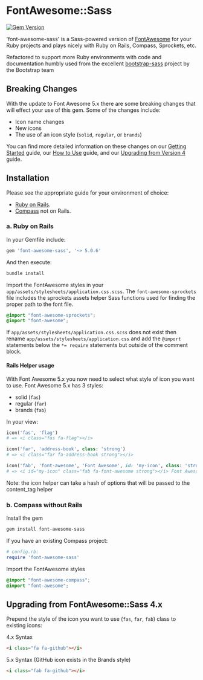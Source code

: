 # FontAwesome::Sass

[![Gem Version](https://badge.fury.io/rb/font-awesome-sass.svg)](https://badge.fury.io/rb/font-awesome-sass)

'font-awesome-sass' is a Sass-powered version of [FontAwesome](http://fortawesome.github.io/Font-Awesome/) for your Ruby projects and plays nicely with
 Ruby on Rails, Compass, Sprockets, etc.

 Refactored to support more Ruby environments with code and documentation humbly used from the excellent
 [bootstrap-sass](https://github.com/twbs/bootstrap-sass) project by the Bootstrap team

## Breaking Changes

With the update to Font Awesome 5.x there are some breaking changes that will effect your use of this gem. Some of the changes include:

  * Icon name changes
  * New icons
  * The use of an icon style (`solid`, `regular`, or `brands`)

You can find more detailed information on these changes on our [Getting Started](https://fontawesome.com/get-started/web-fonts-with-css) guide, our [How to Use](https://fontawesome.com/how-to-use/web-fonts-with-css) guide, and our [Upgrading from Version 4](https://fontawesome.com/how-to-use/upgrading-from-4) guide.

## Installation

Please see the appropriate guide for your environment of choice:

* [Ruby on Rails](#a-ruby-on-rails).
* [Compass](#b-compass-without-rails) not on Rails.

### a. Ruby on Rails

In your Gemfile include:

```ruby
gem 'font-awesome-sass', '~> 5.0.6'
```

And then execute:

```sh
bundle install
```

Import the FontAwesome styles in your `app/assets/stylesheets/application.css.scss`. The `font-awesome-sprockets` file
includes the sprockets assets helper Sass functions used for finding the proper path to the font file.

```scss
@import "font-awesome-sprockets";
@import "font-awesome";
```

If `app/assets/stylesheets/application.css.scss` does not exist then rename `app/assets/stylesheets/application.css` and add the `@import` statements below the `*= require` statements but outside of the comment block.

#### Rails Helper usage

With Font Awesome 5.x you now need to select what style of icon you want to use. Font Awesome 5.x has 3 styles:

  * solid (`fas`)
  * regular (`far`)
  * brands (`fab`)

In your view:

```ruby
icon('fas', 'flag')
# => <i class="fas fa-flag"></i>
```

```ruby
icon('far', 'address-book', class: 'strong')
# => <i class="far fa-address-book strong"></i>
```

```ruby
icon('fab', 'font-awesome', 'Font Awesome', id: 'my-icon', class: 'strong')
# => <i id="my-icon" class="fab fa-font-awesome strong"></i> Font Awesome
```

Note: the icon helper can take a hash of options that will be passed to the content_tag helper

### b. Compass without Rails

Install the gem

```sh
gem install font-awesome-sass
```

If you have an existing Compass project:

```ruby
# config.rb:
require 'font-awesome-sass'
```

Import the FontAwesome styles

```scss
@import "font-awesome-compass";
@import "font-awesome";
```

## Upgrading from FontAwesome::Sass 4.x

Prepend the style of the icon you want to use (`fas`, `far`, `fab`) class to existing icons:

4.x Syntax

```html
<i class="fa fa-github"></i>
```

5.x Syntax (GitHub icon exists in the Brands style)

```html
<i class="fab fa-github"></i>
```
